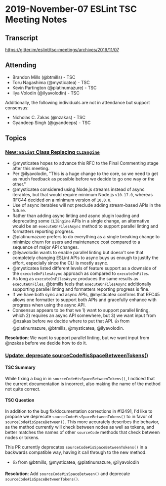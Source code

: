 # 2019-November-07 ESLint TSC Meeting Notes

## Transcript

https://gitter.im/eslint/tsc-meetings/archives/2019/11/07

## Attending

* Brandon Mills (@btmills) - TSC
* Toru Nagashima (@mysticatea) - TSC
* Kevin Partington (@platinumazure) - TSC
* Ilya Volodin (@ilyavolodin) - TSC

Additionally, the following individuals are not in attendance but support consensus:

* Nicholas C. Zakas (@nzakas) - TSC
* Gyandeep Singh (@gyandeeps) - TSC

## Topics

### [New: `ESLint` Class Replacing `CLIEngine`](https://github.com/eslint/rfcs/pull/40)

* @mysticatea hopes to advance this RFC to the Final Commenting stage after this meeting.
* Per @ilyavolodin, "This is a huge change to the core, so we need to get as much feedback as possible before we decide to go one way or the other."
* @mysticatea considered using Node.js streams instead of async iterables, but that would require minimum Node.js `v10.17.0`, whereas RFC44 decided on a minimum version of `10.0.0`.
* Use of async iterables will not preclude adding stream-based APIs in the future.
* Rather than adding async linting and async plugin loading and deprecating some `CLIEngine` APIs in a single change, an alternative would be an `executeOnFilesAsync` method to support parallel linting and formatters reporting progress.
* @platinumazure prefers to do everything as a single breaking change to minimize churn for users and maintenance cost compared to a sequence of major API changes.
* @ilyavolodin wants to enable parallel linting but doesn't see that completely changing ESLint APIs to async buys us enough to justify the effort, especially since the CLI is mostly async.
* @mysticatea listed different levels of feature support as a downside of the `executeOnFilesAsync` approach as compared to `executeOnFiles`.
* As long as `executeOnFilesAsync` produces the same results as `executeOnFiles`, @btmills feels that `executeOnFilesAsync` additionally supporting parallel linting and formatters reporting progress is fine.
* If we have both sync and async APIs, @mysticatea confirms that RFC45 allows one formatter to support both APIs and gracefully enhance with progress when using the async API.
* Consensus appears to be that we 1) want to support parallel linting, which 2) requires an async API somewhere, but 3) we want input from @nzakas before we decide where to put that API. :+1: from @platinumazure, @btmills, @mysticatea, @ilyavolodin.

**Resolution**: We want to support parallel linting, but we want input from @nzakas before we decide how to do it.

### [Update: deprecate sourceCode#isSpaceBetweenTokens()](https://github.com/eslint/eslint/pull/12519)

#### TSC Summary

While fixing a bug in in `sourceCode#isSpaceBetweenTokens()`, I noticed that the current documentation is incorrect, also making the name of the method not quite correct.

#### TSC Question

In addition to the bug fix/documentation corrections in #12491, I'd like to propose we deprecate `sourceCode#isSpaceBetweenTokens()` to in favor of `sourceCode#isSpaceBetween()`. This more accurately describes the behavior, as the method currently will check between nodes as well as tokens, and better matches the names of other `sourceCode` methods that check between nodes or tokens.

This PR currently deprecates `sourceCode#isSpaceBetweenTokens()` in a backwards compatible way, having it call through to the new method.

* :+1: from @btmills, @mysticatea, @platinumazure, @ilyavolodin

**Resolution**: Add `sourceCode#isSpaceBetween()` and deprecate `sourceCode#isSpaceBetweenTokens()`.

